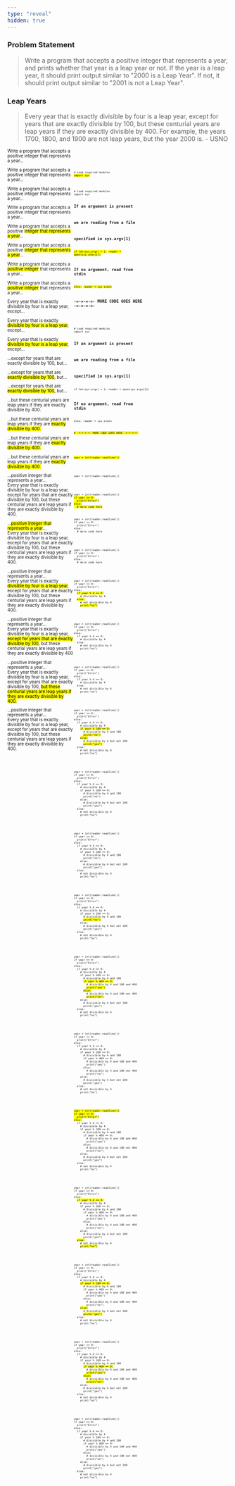 ```yaml
---
type: "reveal"
hidden: true
---
```


<section>
  <h3>Problem Statement</h3>
  <blockquote class="stretch" style="text-align: left">Write a program that accepts a positive integer that represents a year, and prints whether that year is a leap year or not. If the year is a leap year, it should print output similar to "2000 is a Leap Year". If not, it should print output similar to "2001 is not a Leap Year".</blockquote>
</section>
<section>
  <h3>Leap Years</h3>
  <blockquote class="stretch" style="text-align: left">Every year that is exactly divisible by four is a leap year, except for years that are exactly divisible by 100, but these centurial years are leap years if they are exactly divisible by 400. For example, the years 1700, 1800, and 1900 are not leap years, but the year 2000 is. - USNO</blockquote>
</section>
<section>
  <div style="float: right; width: 70%">
    <pre class="stretch" style="font-size: .5em"><code class="python">
    </code></pre>
  </div>
  <div style="width: 30%">
  <p style="font-size: .7em">Write a program that accepts a positive integer that represents a year...</p>
  </div>
</section>
<section>
  <div style="float: right; width: 70%">
    <pre class="stretch" style="font-size: .5em"><code class="python"># Load required modules
<mark>import sys</mark>
    </code></pre>
  </div>
  <div style="width: 30%">
  <p style="font-size: .7em">Write a program that accepts a positive integer that represents a year...</p>
  </div>
</section>
<section>
  <div style="float: right; width: 70%">
    <pre class="stretch" style="font-size: .5em"><code class="python"># Load required modules
import sys

# If an argument is present
# we are reading from a file
# specified in sys.argv[1]
<mark>if len(sys.argv) > 1:</mark>
  <mark>reader = open(sys.argv[1])</mark>
# If no argument, read from stdin
<mark>else:</mark>
  <mark>reader = sys.stdin</mark>

# -=-=-=-=- MORE CODE GOES HERE -=-=-=-=-
</code></pre>
  </div>
  <div style="width: 30%">
  <p style="font-size: .7em">Write a program that accepts a positive integer that represents a year...</p>
  </div>
</section>
<section>
  <div style="float: right; width: 70%">
    <pre class="stretch" style="font-size: .5em"><code class="python"># Load required modules
import sys

# If an argument is present
# we are reading from a file
# specified in sys.argv[1]
if len(sys.argv) > 1:
  reader = open(sys.argv[1])
# If no argument, read from stdin
else:
  reader = sys.stdin

<mark># -=-=-=-=- MORE CODE GOES HERE -=-=-=-=-</mark>
</code></pre>
  </div>
  <div style="width: 30%">
  <p style="font-size: .7em">Write a program that accepts a positive integer that represents a year...</p>
  </div>
</section>
<section>
  <div style="float: right; width: 70%">
    <pre class="stretch" style="font-size: .5em"><code class="python">
</code></pre>
  </div>
  <div style="width: 30%">
  <p style="font-size: .7em">Write a program that accepts a positive <mark>integer that represents a year</mark>...</p>
  </div>
</section>
<section>
  <div style="float: right; width: 70%">
    <pre class="stretch" style="font-size: .5em"><code class="python"><mark>year = int(reader.readline())</mark>

</code></pre>
  </div>
  <div style="width: 30%">
  <p style="font-size: .7em">Write a program that accepts a positive <mark>integer that represents a year</mark>...</p>
  </div>
</section>
<section>
  <div style="float: right; width: 70%">
    <pre class="stretch" style="font-size: .5em"><code class="python">year = int(reader.readline())

</code></pre>
  </div>
  <div style="width: 30%">
  <p style="font-size: .7em">Write a program that accepts a <mark>positive integer</mark> that represents a year...</p>
  </div>
</section>
<section>
  <div style="float: right; width: 70%">
    <pre class="stretch" style="font-size: .5em"><code class="python">year = int(reader.readline())
<mark>if year <= 0:
  print("Error")
else:
  # more code here
</mark>
</code></pre>
  </div>
  <div style="width: 30%">
  <p style="font-size: .7em">Write a program that accepts a <mark>positive integer</mark> that represents a year...</p>
  </div>
</section>
<section>
  <div style="float: right; width: 70%">
    <pre class="stretch" style="font-size: .5em"><code class="python">year = int(reader.readline())
if year <= 0:
  print("Error")
else:
  # more code here

</code></pre>
  </div>
  <div style="width: 30%">
  <p style="font-size: .7em">Every year that is exactly divisible by four is a leap year, except...</p>
  </div>
</section>
<section>
  <div style="float: right; width: 70%">
    <pre class="stretch" style="font-size: .5em"><code class="python">year = int(reader.readline())
if year <= 0:
  print("Error")
else:
  # more code here

</code></pre>
  </div>
  <div style="width: 30%">
  <p style="font-size: .7em">Every year that is exactly <mark>divisible by four is a leap year</mark>, except...</p>
  </div>
</section>
<section>
  <div style="float: right; width: 70%">
    <pre class="stretch" style="font-size: .5em"><code class="python">year = int(reader.readline())
if year <= 0:
  print("Error")
else:
  <mark>if year % 4 == 0:</mark>
    # divisible by 4
  <mark>else:</mark>
    # not divisible by 4
    <mark>print("no")</mark>

</code></pre>
  </div>
  <div style="width: 30%">
  <p style="font-size: .7em">Every year that is exactly <mark>divisible by four is a leap year</mark>, except...</p>
  </div>
</section>
<section>
  <div style="float: right; width: 70%">
    <pre class="stretch" style="font-size: .5em"><code class="python">year = int(reader.readline())
if year <= 0:
  print("Error")
else:
  if year % 4 == 0:
    # divisible by 4
  else:
    # not divisible by 4
    print("no")

</code></pre>
  </div>
  <div style="width: 30%">
  <p style="font-size: .7em">...except for years that are exactly divisible by 100, but...</p>
  </div>
</section>
<section>
  <div style="float: right; width: 70%">
    <pre class="stretch" style="font-size: .5em"><code class="python">year = int(reader.readline())
if year <= 0:
  print("Error")
else:
  if year % 4 == 0:
    # divisible by 4
  else:
    # not divisible by 4
    print("no")

</code></pre>
  </div>
  <div style="width: 30%">
  <p style="font-size: .7em">...except for years that are <mark>exactly divisible by 100</mark>, but...</p>
  </div>
</section>
<section>
  <div style="float: right; width: 70%">
    <pre class="stretch" style="font-size: .5em"><code class="python">year = int(reader.readline())
if year <= 0:
  print("Error")
else:
  if year % 4 == 0:
    # divisible by 4
    <mark>if year % 100 == 0:</mark>
      # divisible by 4 and 100
      <mark>print("no")</mark>
    <mark>else:</mark>
      # divisible by 4 but not 100
      <mark>print("yes")</mark>
  else:
    # not divisible by 4
    print("no")

</code></pre>
  </div>
  <div style="width: 30%">
  <p style="font-size: .7em">...except for years that are <mark>exactly divisible by 100</mark>, but...</p>
  </div>
</section>
<section>
  <div style="float: right; width: 70%">
    <pre class="stretch" style="font-size: .5em"><code class="python">year = int(reader.readline())
if year <= 0:
  print("Error")
else:
  if year % 4 == 0:
    # divisible by 4
    if year % 100 == 0:
      # divisible by 4 and 100
      print("no")
    else:
      # divisible by 4 but not 100
      print("yes")
  else:
    # not divisible by 4
    print("no")

</code></pre>
  </div>
  <div style="width: 30%">
  <p style="font-size: .7em">...but these centurial years are leap years if they are exactly divisible by 400.</p>
  </div>
</section>
<section>
  <div style="float: right; width: 70%">
    <pre class="stretch" style="font-size: .5em"><code class="python">year = int(reader.readline())
if year <= 0:
  print("Error")
else:
  if year % 4 == 0:
    # divisible by 4
    if year % 100 == 0:
      # divisible by 4 and 100
      print("no")
    else:
      # divisible by 4 but not 100
      print("yes")
  else:
    # not divisible by 4
    print("no")

</code></pre>
  </div>
  <div style="width: 30%">
  <p style="font-size: .7em">...but these centurial years are leap years if they are <mark>exactly divisible by 400.</mark></p>
  </div>
</section>
<section>
  <div style="float: right; width: 70%">
    <pre class="stretch" style="font-size: .5em"><code class="python">year = int(reader.readline())
if year <= 0:
  print("Error")
else:
  if year % 4 == 0:
    # divisible by 4
    if year % 100 == 0:
      # divisible by 4 and 100
      <mark>print("no")</mark>
    else:
      # divisible by 4 but not 100
      print("yes")
  else:
    # not divisible by 4
    print("no")

</code></pre>
  </div>
  <div style="width: 30%">
  <p style="font-size: .7em">...but these centurial years are leap years if they are <mark>exactly divisible by 400.</mark></p>
  </div>
</section>
<section>
  <div style="float: right; width: 70%">
    <pre class="stretch" style="font-size: .5em"><code class="python">year = int(reader.readline())
if year <= 0:
  print("Error")
else:
  if year % 4 == 0:
    # divisible by 4
    if year % 100 == 0:
      # divisible by 4 and 100
      <mark>if year % 400 == 0:</mark>
        # divisible by 4 and 100 and 400
        <mark>print("yes")</mark>
      <mark>else:</mark>
        # divisible by 4 and 100 not 400
        <mark>print("no")</mark>
    else:
      # divisible by 4 but not 100
      print("yes")
  else:
    # not divisible by 4
    print("no")

</code></pre>
  </div>
  <div style="width: 30%">
  <p style="font-size: .7em">...but these centurial years are leap years if they are <mark>exactly divisible by 400.</mark></p>
  </div>
</section>
<section>
  <div style="float: right; width: 70%">
    <pre class="stretch" style="font-size: .5em"><code class="python">year = int(reader.readline())
if year <= 0:
  print("Error")
else:
  if year % 4 == 0:
    # divisible by 4
    if year % 100 == 0:
      # divisible by 4 and 100
      if year % 400 == 0:
        # divisible by 4 and 100 and 400
        print("yes")
      else:
        # divisible by 4 and 100 not 400
        print("no")
    else:
      # divisible by 4 but not 100
      print("yes")
  else:
    # not divisible by 4
    print("no")

</code></pre>
  </div>
  <div style="width: 30%">
  <p style="font-size: .7em">...positive integer that represents a year...<br>Every year that is exactly divisible by four is a leap year, except for years that are exactly divisible by 100, but these centurial years are leap years if they are exactly divisible by 400.</p>
  </div>
</section>
<section>
  <div style="float: right; width: 70%">
    <pre class="stretch" style="font-size: .5em"><code class="python"><mark>year = int(reader.readline())
if year <= 0:
  print("Error")
else:</mark>
  if year % 4 == 0:
    # divisible by 4
    if year % 100 == 0:
      # divisible by 4 and 100
      if year % 400 == 0:
        # divisible by 4 and 100 and 400
        print("yes")
      else:
        # divisible by 4 and 100 not 400
        print("no")
    else:
      # divisible by 4 but not 100
      print("yes")
  else:
    # not divisible by 4
    print("no")

</code></pre>
  </div>
  <div style="width: 30%">
  <p style="font-size: .7em">...<mark>positive integer that represents a year</mark>...<br>Every year that is exactly divisible by four is a leap year, except for years that are exactly divisible by 100, but these centurial years are leap years if they are exactly divisible by 400.</p>
  </div>
</section>
<section>
  <div style="float: right; width: 70%">
    <pre class="stretch" style="font-size: .5em"><code class="python">year = int(reader.readline())
if year <= 0:
  print("Error")
else:
  <mark>if year % 4 == 0:</mark>
    # divisible by 4
    if year % 100 == 0:
      # divisible by 4 and 100
      if year % 400 == 0:
        # divisible by 4 and 100 and 400
        print("yes")
      else:
        # divisible by 4 and 100 not 400
        print("no")
    else:
      # divisible by 4 but not 100
      print("yes")
  <mark>else:</mark>
    # not divisible by 4
    <mark>print("no")</mark>

</code></pre>
  </div>
  <div style="width: 30%">
  <p style="font-size: .7em">...positive integer that represents a year...<br>Every year that is exactly <mark>divisible by four is a leap year</mark>, except for years that are exactly divisible by 100, but these centurial years are leap years if they are exactly divisible by 400.</p>
  </div>
</section>
<section>
  <div style="float: right; width: 70%">
    <pre class="stretch" style="font-size: .5em"><code class="python">year = int(reader.readline())
if year <= 0:
  print("Error")
else:
  if year % 4 == 0:
    # divisible by 4
    <mark>if year % 100 == 0:</mark>
      # divisible by 4 and 100
      if year % 400 == 0:
        # divisible by 4 and 100 and 400
        print("yes")
      else:
        # divisible by 4 and 100 not 400
        print("no")
    <mark>else:</mark>
      # divisible by 4 but not 100
      <mark>print("yes")</mark>
  else:
    # not divisible by 4
    print("no")

</code></pre>
  </div>
  <div style="width: 30%">
  <p style="font-size: .7em">...positive integer that represents a year...<br>Every year that is exactly divisible by four is a leap year, <mark>except for years that are exactly divisible by 100</mark>, but these centurial years are leap years if they are exactly divisible by 400</p>
  </div>
</section>
<section>
  <div style="float: right; width: 70%">
    <pre class="stretch" style="font-size: .5em"><code class="python">year = int(reader.readline())
if year <= 0:
  print("Error")
else:
  if year % 4 == 0:
    # divisible by 4
    if year % 100 == 0:
      # divisible by 4 and 100
      <mark>if year % 400 == 0:</mark>
        # divisible by 4 and 100 and 400
        <mark>print("yes")</mark>
      <mark>else:</mark>
        # divisible by 4 and 100 not 400
        <mark>print("no")</mark>
    else:
      # divisible by 4 but not 100
      print("yes")
  else:
    # not divisible by 4
    print("no")

</code></pre>
  </div>
  <div style="width: 30%">
  <p style="font-size: .7em">...positive integer that represents a year...<br>Every year that is exactly divisible by four is a leap year, except for years that are exactly divisible by 100, <mark>but these centurial years are leap years if they are exactly divisible by 400.</mark></p>
  </div>
</section>
<section>
  <div style="float: right; width: 70%">
    <pre class="stretch" style="font-size: .5em"><code class="python">year = int(reader.readline())
if year <= 0:
  print("Error")
else:
  if year % 4 == 0:
    # divisible by 4
    if year % 100 == 0:
      # divisible by 4 and 100
      if year % 400 == 0:
        # divisible by 4 and 100 and 400
        print("yes")
      else:
        # divisible by 4 and 100 not 400
        print("no")
    else:
      # divisible by 4 but not 100
      print("yes")
  else:
    # not divisible by 4
    print("no")

</code></pre>
  </div>
  <div style="width: 30%">
  <p style="font-size: .7em">...positive integer that represents a year...<br>Every year that is exactly divisible by four is a leap year, except for years that are exactly divisible by 100, but these centurial years are leap years if they are exactly divisible by 400.</p>
  </div>
</section>
